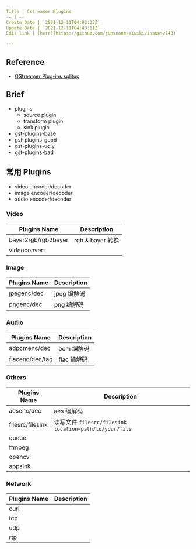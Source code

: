 ```yaml
---
Title | Gstreamer Plugins
-- | --
Create Date | `2021-12-11T04:02:35Z`
Update Date | `2021-12-11T04:43:11Z`
Edit link | [here](https://github.com/junxnone/aiwiki/issues/143)

---
```

## Reference
- [GStreamer Plug-ins splitup](https://gstreamer.freedesktop.org/documentation/additional/splitup.html#)


## Brief
- plugins
  - source plugin
  - transform plugin
  - sink plugin
- gst-plugins-base
- gst-plugins-good
- gst-plugins-ugly
- gst-plugins-bad

## 常用 Plugins
- video encoder/decoder
- image encoder/decoder
- audio encoder/decoder

### Video

Plugins Name | Description
-- | --
bayer2rgb/rgb2bayer | rgb & bayer 转换
videoconvert | 


### Image

Plugins Name | Description
-- | --
jpegenc/dec | jpeg 编解码
pngenc/dec | png 编解码


### Audio

Plugins Name | Description
-- | --
adpcmenc/dec | pcm 编解码
flacenc/dec/tag | flac 编解码


### Others

Plugins Name | Description
-- | --
aesenc/dec | aes 编解码
filesrc/filesink | 读写文件 `filesrc/filesink location=path/to/your/file`
queue |
ffmpeg | 
opencv | 
appsink |


### Network

Plugins Name | Description
-- | --
curl |
tcp |
udp | 
rtp |


